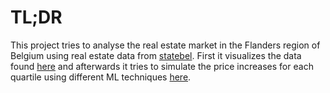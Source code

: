 # TL;DR
This project tries to analyse the real estate market in the Flanders region of Belgium using real estate data from [statebel](https://statbel.fgov.be/en/themes/housing).
First it visualizes the data found [here](https://real-estate-analysis-flanders.herokuapp.com) and afterwards it tries to simulate the price increases for each quartile using different ML techniques [here](https://real-estate-fl-ml.herokuapp.com).

